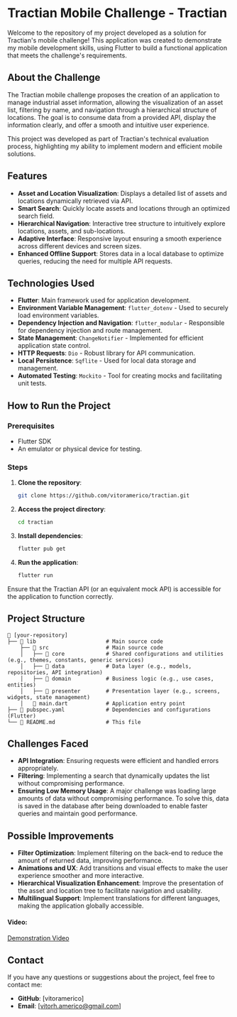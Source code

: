 # Tractian Mobile Challenge - Tractian

Welcome to the repository of my project developed as a solution for Tractian's mobile challenge! This application was created to demonstrate my mobile development skills, using Flutter to build a functional application that meets the challenge's requirements.

## About the Challenge

The Tractian mobile challenge proposes the creation of an application to manage industrial asset information, allowing the visualization of an asset list, filtering by name, and navigation through a hierarchical structure of locations. The goal is to consume data from a provided API, display the information clearly, and offer a smooth and intuitive user experience.

This project was developed as part of Tractian's technical evaluation process, highlighting my ability to implement modern and efficient mobile solutions.

## Features

- **Asset and Location Visualization**: Displays a detailed list of assets and locations dynamically retrieved via API.  
- **Smart Search**: Quickly locate assets and locations through an optimized search field.  
- **Hierarchical Navigation**: Interactive tree structure to intuitively explore locations, assets, and sub-locations.  
- **Adaptive Interface**: Responsive layout ensuring a smooth experience across different devices and screen sizes.  
- **Enhanced Offline Support**: Stores data in a local database to optimize queries, reducing the need for multiple API requests.

## Technologies Used  

- **Flutter**: Main framework used for application development.  
- **Environment Variable Management**: `flutter_dotenv` - Used to securely load environment variables.  
- **Dependency Injection and Navigation**: `flutter_modular` - Responsible for dependency injection and route management.  
- **State Management**: `ChangeNotifier` - Implemented for efficient application state control.  
- **HTTP Requests**: `Dio` - Robust library for API communication.  
- **Local Persistence**: `Sqflite` - Used for local data storage and management.  
- **Automated Testing**: `Mockito` - Tool for creating mocks and facilitating unit tests.  

## How to Run the Project

### Prerequisites
- Flutter SDK
- An emulator or physical device for testing.

### Steps
1. **Clone the repository**:
   ```bash
   git clone https://github.com/vitoramerico/tractian.git
   ```
2. **Access the project directory**:
   ```bash
   cd tractian
   ```
3. **Install dependencies**:
   ```bash
   flutter pub get
   ```
4. **Run the application**:
   ```bash
   flutter run
   ```

Ensure that the Tractian API (or an equivalent mock API) is accessible for the application to function correctly.

## Project Structure

```
📂 [your-repository]
├── 📂 lib                      # Main source code
    ├── 📂 src                  # Main source code
    │   ├── 📂 core             # Shared configurations and utilities (e.g., themes, constants, generic services)
    │   ├── 📂 data             # Data layer (e.g., models, repositories, API integration)
    │   ├── 📂 domain           # Business logic (e.g., use cases, entities)
    │   ├── 📂 presenter        # Presentation layer (e.g., screens, widgets, state management)
    │   📜 main.dart            # Application entry point
├── 📜 pubspec.yaml             # Dependencies and configurations (Flutter)
└── 📜 README.md                # This file
```

## Challenges Faced

- **API Integration**: Ensuring requests were efficient and handled errors appropriately.
- **Filtering**: Implementing a search that dynamically updates the list without compromising performance.
- **Ensuring Low Memory Usage**: A major challenge was loading large amounts of data without compromising performance. To solve this, data is saved in the database after being downloaded to enable faster queries and maintain good performance.

## Possible Improvements  

- **Filter Optimization**: Implement filtering on the back-end to reduce the amount of returned data, improving performance.  
- **Animations and UX**: Add transitions and visual effects to make the user experience smoother and more interactive.  
- **Hierarchical Visualization Enhancement**: Improve the presentation of the asset and location tree to facilitate navigation and usability.  
- **Multilingual Support**: Implement translations for different languages, making the application globally accessible.  

#### Video:
[Demonstration Video](https://github.com/vitoramerico/tractian/blob/main/video.mp4?raw=true)

## Contact

If you have any questions or suggestions about the project, feel free to contact me:

- **GitHub**: [vitoramerico]
- **Email**: [vitorh.americo@gmail.com]